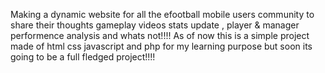 Making a dynamic website for all the efootball mobile users community to share their thoughts gameplay videos stats update , player & manager performence analysis and whats not!!!!
As of now this is a simple project made of html css javascript and php for my learning purpose but soon its going to be a full fledged project!!!!
